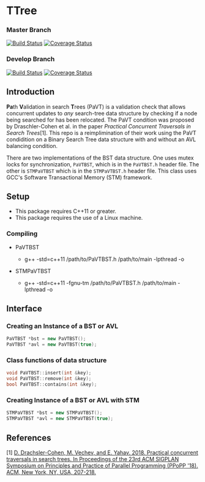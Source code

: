 # TTree
### Master Branch
[![Build Status](https://travis-ci.org/tylertownsend/TTree.svg?branch=master)](https://travis-ci.org/tylertownsend/TTree)
[![Coverage Status](https://coveralls.io/repos/github/tylertownsend/TTree/badge.svg?branch=master)](https://coveralls.io/github/tylertownsend/TTree?branch=master)
### Develop Branch
[![Build Status](https://travis-ci.org/tylertownsend/TTree.svg?branch=develop)](https://travis-ci.org/tylertownsend/TTree)
[![Coverage Status](https://coveralls.io/repos/github/tylertownsend/TTree/badge.svg?branch=develop)](https://coveralls.io/github/tylertownsend/TTree?branch=develop)
## Introduction
**Pa**th **V**alidation in search **T**rees (PaVT) is a validation check that allows concurrent updates to *any* search-tree data structure by checking if a node being searched for has been relocated. The PaVT condition was proposed by Draschler-Cohen et al. in the paper *Practical Concurrent Traversals in Search Trees*[1]. This repo is a reimplimination of their work using the PaVT condidition on a Binary Search Tree data structure with and without an AVL balancing condition. 

There are two implementations of the BST data structure. One uses mutex locks for synchronization, `PaVTBST`, which is in the `PaVTBST.h` header file. The other is `STMPaVTBST` which is in the `STMPaVTBST.h` header file. This class uses GCC's Software Transactional Memory (STM) framework.

## Setup
+ This package requires C++11 or greater.
+ This package requires the use of a Linux machine.
### Compiling
+ PaVTBST
  - g++ -std=c++11 /path/to/PaVTBST.h /path/to/main -lpthread -o <nameofmain>
  
+ STMPaVTBST
  - g++ -std=c++11 -fgnu-tm /path/to/PaVTBST.h /path/to/main -lpthread -o <nameofmain>
## Interface
  
### Creating an Instance of a BST or AVL
```C++
PaVTBST *bst = new PaVTBST();
PaVTBST *avl = new PaVTBST(true);
```
  
### Class functions of data structure
```C++
void PaVTBST::insert(int &key);
void PaVTBST::remove(int &key);
bool PaVTBST::contains(int &key);
```

### Creating Instance of a BST or AVL with STM
```C++
STMPaVTBST *bst = new STMPaVTBST();
STMPaVTBST *avl = new STMPaVTBST(true);
```
## References
[1] [D. Drachsler-Cohen, M. Vechev, and E. Yahav. 2018. Practical concurrent traversals in search trees. In Proceedings of the 23rd ACM SIGPLAN Symposium on Principles and Practice of Parallel Programming (PPoPP '18). ACM, New York, NY, USA, 207-218.](https://files.sri.inf.ethz.ch/website/papers/ppopp18.pdf)
